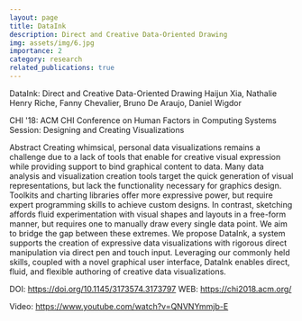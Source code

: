 ```yaml
---
layout: page
title: DataInk
description: Direct and Creative Data-Oriented Drawing
img: assets/img/6.jpg
importance: 2
category: research
related_publications: true
---
```


DataInk: Direct and Creative Data-Oriented Drawing
Haijun Xia, Nathalie Henry Riche, Fanny Chevalier, Bruno De Araujo, Daniel Wigdor

CHI '18: ACM CHI Conference on Human Factors in Computing Systems
Session: Designing and Creating Visualizations

Abstract
Creating whimsical, personal data visualizations remains a challenge due to a lack of tools that enable for creative visual expression while providing support to bind graphical content to data. Many data analysis and visualization creation tools target the quick generation of visual representations, but lack the functionality necessary for graphics design. Toolkits and charting libraries offer more expressive power, but require expert programming skills to achieve custom designs. In contrast, sketching affords fluid experimentation with visual shapes and layouts in a free-form manner, but requires one to manually draw every single data point. We aim to bridge the gap between these extremes. We propose DataInk, a system supports the creation of expressive data visualizations with rigorous direct manipulation via direct pen and touch input. Leveraging our commonly held skills, coupled with a novel graphical user interface, DataInk  enables direct, fluid, and flexible authoring of creative data visualizations.

DOI: https://doi.org/10.1145/3173574.3173797
WEB: https://chi2018.acm.org/

Video: https://www.youtube.com/watch?v=QNVNYmmjb-E
